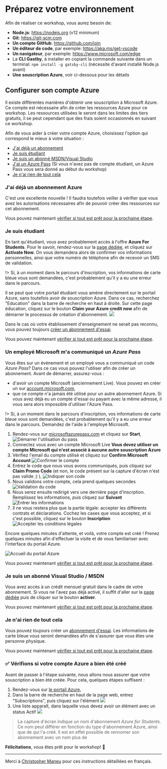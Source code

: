 # Préparez votre environnement

Afin de réaliser ce workshop, vous aurez besoin de: 

- **Node.js**: https://nodejs.org (v12 minimum)
- **Git**: https://git-scm.com
- **Un compte GitHub**: https://github.com/join
- **Un éditeur de code**, par exemple: https://aka.ms/get-vscode
- **Un navigateur**, par exemple: https://www.microsoft.com/edge
- La **CLI Gastby**, à installer en copiant la commande suivante dans un terminal: `npm install -g gatsby-cli` (nécessite d'avant installé Node.js avant)
- **Une souscription Azure**, voir ci-dessous pour les détails

## Configurer son compte Azure

Il existe différentes manières d'obtenir une souscription à Microsoft Azure. 
Ce compte est nécessaire afin de créer les ressources Azure pour ce workshop.
Les ressources utilisées le seront dans les limites des tiers gratuits, il se peut cependant que des frais soient occasionnés en suivant ce workshop.

Afin de vous aider à créer votre compte Azure, choisissez l'option qui 
correspond le mieux à votre situation :

- [J'ai déjà un abonnement](#j-ai-deja-un-abonnement-azure)
- [Je suis étudiant](#je-suis-etudiant)
- [Je suis un abonné MSDN/Visual Studio](#je-suis-un-abonne-visual-studio-msdn)
- [J'ai un Azure Pass](#un-employe-microsoft-m-a-communique-un-azure-pass) (Si vous n'avez pas de compte étudiant, un Azure Pass vous sera donné au début du workshop)
- [Je n'ai rien de tout cela](#je-n-ai-rien-de-tout-cela)

### J'ai déjà un abonnement Azure

C'est une excellente nouvelle ! Il faudra toutefois veiller à vérifier que vous avez les autorisations nécessaires
afin de pouvoir créer des ressources sur cet abonnement. 

Vous pouvez maintenant [vérifier si tout est prêt pour la prochaine étape](#✅-verifions-si-votre-compte-azure-a-bien-ete-cree).

### Je suis étudiant

En tant qu'étudiant, vous avez probablement accès à l'offre **Azure For Students**.
Pour le savoir, rendez-vous sur la [page dédiée][azure-student], et cliquez sur **Activate Now**.
On vous demandera alors de confirmer vos informations personnelles, ainsi que votre numéro de téléphone afin de recevoir
un SMS de validation.

!> Si, à un moment dans le parcours d'inscription, vos informations de carte bleue vous sont demandées, c'est probablement qu'il y a eu une erreur dans le parcours.

Il se peut que votre portail étudiant vous amène directement sur le portail Azure, sans toutefois avoir de souscription
Azure. Dans ce cas, recherchez "Education" dans la barre de recherche en haut à droite. Sur cette page éducation,
cliquez sur le bouton **Claim your Azure credit now** afin de démarrer le processus de création d'abonnement.
![](./img/student-1.png)

Dans le cas où votre établissement d'enseignement ne serait pas reconnu, vous pouvez toujours 
[créer un abonnement d'essai](#nothing).

Vous pouvez maintenant [vérifier si tout est prêt pour la prochaine étape](#✅-verifions-si-votre-compte-azure-a-bien-ete-cree).

### Un employé Microsoft m'a communiqué un _Azure Pass_

Vous êtes sur un événement et un employé vous a communiqué un code _Azure Pass_? Dans ce cas
vous pouvez l'utiliser afin de créer un abonnement. Avant de démarrer, assurez-vous : 

- d'avoir un compte Microsoft (anciennement Live). Vous pouvez en créer un sur [account.microsoft.com](https://account.microsoft.com),
- que ce compte n'a jamais été utilisé pour un autre abonnement Azure. Si vous avez déjà eu un compte d'essai ou payant
avec la même adresse, il vous sera alors impossible d'utiliser l'Azure Pass.

!> Si, à un moment dans le parcours d'inscription, vos informations de carte bleue vous sont demandées, c'est probablement qu'il y a eu une erreur dans le parcours. Demandez de l'aide à l'employé Microsoft.

1. Rendez-vous sur [microsoftazurepass.com][azurepass] et cliquez sur **Start**,
![Démarrer l'utilisation du pass](./img/redeempass-1.jpg)
2. Connectez vous avec un compte Microsoft Live **Vous devez utiliser un compte Microsoft qui n'est associé à aucune
 autre souscription Azure**
3. Vérifiez l'email du compte utilisé et cliquez sur **Confirm Microsoft Account**
![Confirmer le compte](./img/redeempass-2.jpg)
4. Entrez le code que nous vous avons communiqués, puis cliquez sur **Claim Promo Code** (et non, le code présent sur la
 capture d'écran n'est pas valide ;) ),
![Indiquer son code](./img/redeempass-3.jpg)
5. Nous validons votre compte, cela prend quelques secondes
![Validation du code](./img/redeempass-4.jpg)
6. Nous serez ensuite redirigé vers une dernière page d'inscrption. Remplissez les informations, puis cliquez sur **Suivant**
![Entrer les informations](./img/redeempass-5.jpg)
7. Il ne vous restera plus que la partie légale: accepter les différents contrats et déclarations. Cochez les cases que 
vous acceptez, et si c'est possible, cliquez sur le bouton **Inscription**
![Accepter les conditions légales](./img/redeempass-6.jpg)

Encore quelques minutes d'attente, et voilà, votre compte est créé ! Prenez quelques minutes afin d'effectuer la 
visite et de vous familiariser avec l'interface du portail Azure.

![Accueil du portail Azure](./img/redeempass-7.jpg)

Vous pouvez maintenant [vérifier si tout est prêt pour la prochaine étape](#✅-verifions-si-votre-compte-azure-a-bien-ete-cree).

### Je suis un abonné Visual Studio / MSDN

Vous avez accès à un crédit mensuel gratuit dans le cadre de votre abonnement. Si vous ne l'avez pas déjà activé,
il suffit d'aller sur la [page dédiée](https://azure.microsoft.com/pricing/member-offers/credit-for-visual-studio-subscribers/?WT.mc_id=javascript-19816-yolasors)
puis de cliquer sur le bouton **activer**.

Vous pouvez maintenant [vérifier si tout est prêt pour la prochaine étape](#✅-verifions-si-votre-compte-azure-a-bien-ete-cree).

### Je n'ai rien de tout cela

Vous pouvez toujours créer un [abonnement d'essai][azure-free-trial]. Les informations de carte bleue vous seront
demandées afin de s'assurer que vous êtes une personne physique.

Vous pouvez maintenant [vérifier si tout est prêt pour la prochaine étape](#✅-verifions-si-votre-compte-azure-a-bien-ete-cree).

### ✅ Vérifions si votre compte Azure a bien été créé

Avant de passer à l'étape suivante, nous allons nous assurer que votre souscription
a bien été créée. Pour cela, quelques étapes suffisent : 

1. Rendez-vous sur [le portail Azure][azure-portal],
2. Dans la barre de recherche en haut de la page web, entrez "Subscriptions", puis cliquez sur
l'élément ![](./img/check-01.png)
3. Une liste apparaît, dans laquelle vous devez avoir un élément avec un status Actif ![](./img/check-02.png)

>La capture d'écran indique un nom d'abonnement _Azure for Students_. Ce nom
>peut différer en fonction du type d'abonnement Azure, ainsi que de qui l'a créé.
>Il est en effet possible de rennomer son abonnement avec un nom plus de

**Félicitations**, vous êtes prêt pour le workshop! 🥳

[azurepass]: https://www.microsoftazurepass.com/?WT.mc_id=javascript-19816-yolasors
[azure-portal]: https://portal.azure.com/?feature.customportal=false&WT.mc_id=javascript-19816-yolasors
[azure-free-trial]: https://azure.microsoft.com/free/?WT.mc_id=javascript-19816-yolasors
[azure-student]: https://azure.microsoft.com/free/students/?WT.mc_id=javascript-19816-yolasors

---
Merci à [Christopher Maneu](https://twitter.com/cmaneu) pour ces instructions détaillées en français.
